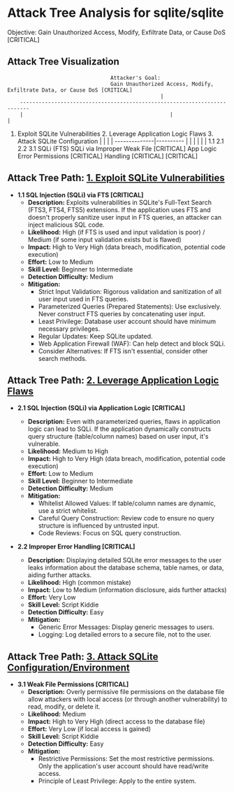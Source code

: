 # Attack Tree Analysis for sqlite/sqlite

Objective: Gain Unauthorized Access, Modify, Exfiltrate Data, or Cause DoS [CRITICAL]

## Attack Tree Visualization

                                     Attacker's Goal:
                                     Gain Unauthorized Access, Modify, Exfiltrate Data, or Cause DoS [CRITICAL]
                                                     |
        -------------------------------------------------------------------------
        |                                               |                       |
  1. Exploit SQLite Vulnerabilities      2. Leverage Application Logic Flaws   3. Attack SQLite Configuration
        |                                               |                       |
        |                                   --------------|----------           |
        |                                   |             |          |           |
       1.1                                 2.1           2.2        3.1
       SQLi (FTS)                          SQLi via     Improper     Weak File
       [CRITICAL]                           App Logic    Error        Permissions
                                            [CRITICAL]   Handling     [CRITICAL]
                                                         [CRITICAL]

## Attack Tree Path: [1. Exploit SQLite Vulnerabilities](./attack_tree_paths/1__exploit_sqlite_vulnerabilities.md)

*   **1.1 SQL Injection (SQLi) via FTS [CRITICAL]**
    *   **Description:** Exploits vulnerabilities in SQLite's Full-Text Search (FTS3, FTS4, FTS5) extensions. If the application uses FTS and doesn't properly sanitize user input in FTS queries, an attacker can inject malicious SQL code.
    *   **Likelihood:** High (if FTS is used and input validation is poor) / Medium (if some input validation exists but is flawed)
    *   **Impact:** High to Very High (data breach, modification, potential code execution)
    *   **Effort:** Low to Medium
    *   **Skill Level:** Beginner to Intermediate
    *   **Detection Difficulty:** Medium
    *   **Mitigation:**
        *   Strict Input Validation: Rigorous validation and sanitization of all user input used in FTS queries.
        *   Parameterized Queries (Prepared Statements): Use exclusively. Never construct FTS queries by concatenating user input.
        *   Least Privilege: Database user account should have minimum necessary privileges.
        *   Regular Updates: Keep SQLite updated.
        *   Web Application Firewall (WAF): Can help detect and block SQLi.
        *   Consider Alternatives: If FTS isn't essential, consider other search methods.

## Attack Tree Path: [2. Leverage Application Logic Flaws](./attack_tree_paths/2__leverage_application_logic_flaws.md)

*   **2.1 SQL Injection (SQLi) via Application Logic [CRITICAL]**
    *   **Description:** Even with parameterized queries, flaws in application logic can lead to SQLi. If the application dynamically constructs query structure (table/column names) based on user input, it's vulnerable.
    *   **Likelihood:** Medium to High
    *   **Impact:** High to Very High (data breach, modification, potential code execution)
    *   **Effort:** Low to Medium
    *   **Skill Level:** Beginner to Intermediate
    *   **Detection Difficulty:** Medium
    *   **Mitigation:**
        *   Whitelist Allowed Values: If table/column names are dynamic, use a strict whitelist.
        *   Careful Query Construction: Review code to ensure no query structure is influenced by untrusted input.
        *   Code Reviews: Focus on SQL query construction.

*   **2.2 Improper Error Handling [CRITICAL]**
    *   **Description:** Displaying detailed SQLite error messages to the user leaks information about the database schema, table names, or data, aiding further attacks.
    *   **Likelihood:** High (common mistake)
    *   **Impact:** Low to Medium (information disclosure, aids further attacks)
    *   **Effort:** Very Low
    *   **Skill Level:** Script Kiddie
    *   **Detection Difficulty:** Easy
    *   **Mitigation:**
        *   Generic Error Messages: Display generic messages to users.
        *   Logging: Log detailed errors to a secure file, not to the user.

## Attack Tree Path: [3. Attack SQLite Configuration/Environment](./attack_tree_paths/3__attack_sqlite_configurationenvironment.md)

*   **3.1 Weak File Permissions [CRITICAL]**
    *   **Description:** Overly permissive file permissions on the database file allow attackers with local access (or through another vulnerability) to read, modify, or delete it.
    *   **Likelihood:** Medium
    *   **Impact:** High to Very High (direct access to the database file)
    *   **Effort:** Very Low (if local access is gained)
    *   **Skill Level:** Script Kiddie
    *   **Detection Difficulty:** Easy
    *   **Mitigation:**
        *   Restrictive Permissions: Set the most restrictive permissions. Only the application's user account should have read/write access.
        *   Principle of Least Privilege: Apply to the entire system.

